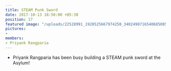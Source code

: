 ```yaml
---
title: STEAM Punk Sword
date: 2017-10-13 18:50:00 +05:30
position: 17
featured image: "/uploads/22528991_1920525667974250_3402490716540685085_o.jpg"
pictures:
- 
members:
- Priyank Rangparia
---
```


* Priyank Rangparia has been busy building a STEAM punk sword at the Asylum!